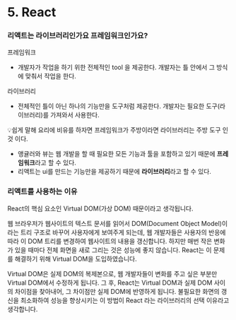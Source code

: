 # 5. React

### 리액트는 라이브러리인가요 프레임워크인가요?

프레임워크

- 개발자가 작업을 하기 위한 전체적인 tool 을 제공한다.
  개발자는 틀 안에서 그 방식에 맞춰서 작업을 한다.

라이브러리

- 전체적인 틀이 아닌 하나의 기능만을 도구처럼 제공한다.
  개발자는 필요한 도구(라이브러리)를 가져와서 사용한다.

💡쉽게 말해 요리에 비유를 하자면 프레임워크가 주방이라면 라이브러리는 주방 도구 인것 이다.

- 앵귤러와 뷰는 웹 개발을 할 때 필요한 모든 기능과 툴을 포함하고 있기 때문에 **프레임워크**라고 할 수 있다.
- 리액트는 ui를 만드는 기능만을 제공하기 때문에 **라이브러리**라고 할 수 있다.

### 리액트를 사용하는 이유

React의 핵심 요소인 Virtual DOM(가상 DOM) 때문이라고 생각됩니다.

웹 브라우저가 웹사이트의 텍스트 문서를 읽어서 DOM(Document Object Model)이라는 트리 구조로 바꾸어 사용자에게 보여주게 되는데, 웹 개발자들은 사용자의 반응에 따라 이 DOM 트리를 변경하여 웹사이트의 내용을 갱신합니다. 하지만 매번 작은 변화가 있을 때마다 전체 화면을 새로 그리는 것은 성능에 좋지 않습니다. React는 이 문제를 해결하기 위해 Virtual DOM을 도입하였습니다.

Virtual DOM은 실제 DOM의 복제본으로, 웹 개발자들이 변화를 주고 싶은 부분만 Virtual DOM에서 수정하게 됩니다. 그 후, React는 Virtual DOM과 실제 DOM 사이의 차이점을 찾아내어, 그 차이점만 실제 DOM에 반영하게 됩니다. 불필요한 화면의 갱신을 최소화하여 성능을 향상시키는 이 방법이 React 라는 라이브러리의 선택 이유라고 생각합니다.
